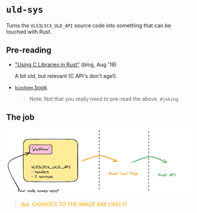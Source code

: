 # `uld-sys`

Turns the `VL53L5CX_ULD_API` source code into something that can be touched with Rust.

## Pre-reading

- ["Using C Libraries in Rust"](https://medium.com/dwelo-r-d/using-c-libraries-in-rust-13961948c72a) (blog, Aug '19)

   A bit old, but relevant (C API's don't age!).
   
- [`bindgen` book](https://rust-lang.github.io/rust-bindgen/introduction.html)

  >Note: Not that you really need to pre-read the above. `#joking`

## The job

![](.images/bindgen-jumps.png)

><font color=orange>*tbd. CHANGES TO THE IMAGE ARE LIKELY!*</font>




